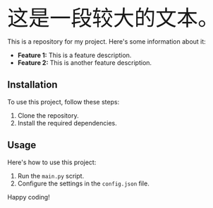 <font size="14">这是一段较大的文本。</font>


This is a repository for my project. Here's some information about it:

- **Feature 1:** This is a feature description.
- **Feature 2:** This is another feature description.

## Installation

To use this project, follow these steps:

1. Clone the repository.
2. Install the required dependencies.

## Usage

Here's how to use this project:

1. Run the `main.py` script.
2. Configure the settings in the `config.json` file.

Happy coding!

